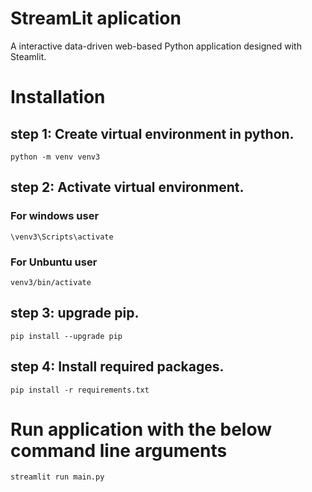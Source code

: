 # StreamLit aplication

A interactive data-driven web-based Python application designed with Steamlit.

# Installation

## step 1: Create virtual environment in python. 
`python -m venv venv3`
## step 2: Activate virtual environment.
### For windows user
`\venv3\Scripts\activate`

### For Unbuntu user
`venv3/bin/activate`

## step 3: upgrade pip.
`pip install --upgrade pip`

## step 4: Install required packages.
`pip install -r requirements.txt`

# Run application with the below command line arguments
`streamlit run main.py`